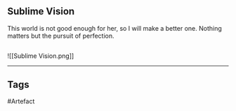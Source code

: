 ## Sublime Vision
This world is not good enough for her,
so I will make a better one. Nothing
matters but the pursuit of perfection.
## 
![[Sublime Vision.png]]

---
## Tags
#Artefact